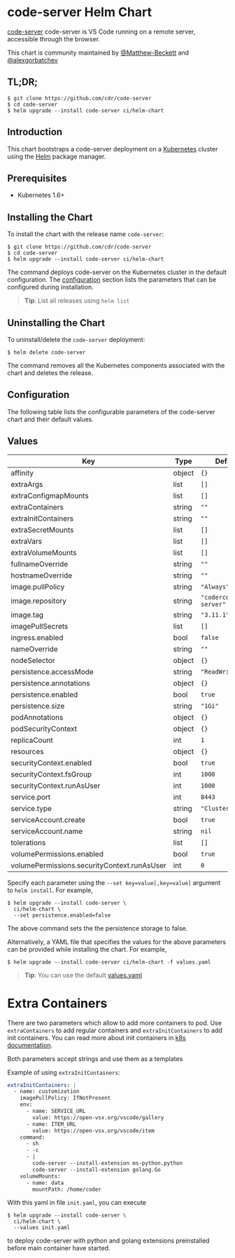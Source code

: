 # code-server Helm Chart

[code-server](https://github.com/cdr/code-server) code-server is VS Code running
on a remote server, accessible through the browser.

This chart is community maintained by [@Matthew-Beckett](https://github.com/Matthew-Beckett) and [@alexgorbatchev](https://github.com/alexgorbatchev)

## TL;DR;

```console
$ git clone https://github.com/cdr/code-server
$ cd code-server
$ helm upgrade --install code-server ci/helm-chart
```

## Introduction

This chart bootstraps a code-server deployment on a
[Kubernetes](http://kubernetes.io) cluster using the [Helm](https://helm.sh)
package manager.

## Prerequisites

- Kubernetes 1.6+

## Installing the Chart

To install the chart with the release name `code-server`:

```console
$ git clone https://github.com/cdr/code-server
$ cd code-server
$ helm upgrade --install code-server ci/helm-chart
```

The command deploys code-server on the Kubernetes cluster in the default
configuration. The [configuration](#configuration) section lists the parameters
that can be configured during installation.

> **Tip**: List all releases using `helm list`

## Uninstalling the Chart

To uninstall/delete the `code-server` deployment:

```console
$ helm delete code-server
```

The command removes all the Kubernetes components associated with the chart and
deletes the release.

## Configuration

The following table lists the configurable parameters of the code-server chart
and their default values.

## Values

| Key                                         | Type   | Default                  | Description |
| ------------------------------------------- | ------ | ------------------------ | ----------- |
| affinity                                    | object | `{}`                     |             |
| extraArgs                                   | list   | `[]`                     |             |
| extraConfigmapMounts                        | list   | `[]`                     |             |
| extraContainers                             | string | `""`                     |             |
| extraInitContainers                         | string | `""`                     |             |
| extraSecretMounts                           | list   | `[]`                     |             |
| extraVars                                   | list   | `[]`                     |             |
| extraVolumeMounts                           | list   | `[]`                     |             |
| fullnameOverride                            | string | `""`                     |             |
| hostnameOverride                            | string | `""`                     |             |
| image.pullPolicy                            | string | `"Always"`               |             |
| image.repository                            | string | `"codercom/code-server"` |             |
| image.tag                                   | string | `"3.11.1"`               |             |
| imagePullSecrets                            | list   | `[]`                     |             |
| ingress.enabled                             | bool   | `false`                  |             |
| nameOverride                                | string | `""`                     |             |
| nodeSelector                                | object | `{}`                     |             |
| persistence.accessMode                      | string | `"ReadWriteOnce"`        |             |
| persistence.annotations                     | object | `{}`                     |             |
| persistence.enabled                         | bool   | `true`                   |             |
| persistence.size                            | string | `"1Gi"`                  |             |
| podAnnotations                              | object | `{}`                     |             |
| podSecurityContext                          | object | `{}`                     |             |
| replicaCount                                | int    | `1`                      |             |
| resources                                   | object | `{}`                     |             |
| securityContext.enabled                     | bool   | `true`                   |             |
| securityContext.fsGroup                     | int    | `1000`                   |             |
| securityContext.runAsUser                   | int    | `1000`                   |             |
| service.port                                | int    | `8443`                   |             |
| service.type                                | string | `"ClusterIP"`            |             |
| serviceAccount.create                       | bool   | `true`                   |             |
| serviceAccount.name                         | string | `nil`                    |             |
| tolerations                                 | list   | `[]`                     |             |
| volumePermissions.enabled                   | bool   | `true`                   |             |
| volumePermissions.securityContext.runAsUser | int    | `0`                      |             |

Specify each parameter using the `--set key=value[,key=value]` argument to `helm install`. For example,

```console
$ helm upgrade --install code-server \
  ci/helm-chart \
  --set persistence.enabled=false
```

The above command sets the the persistence storage to false.

Alternatively, a YAML file that specifies the values for the above parameters
can be provided while installing the chart. For example,

```console
$ helm upgrade --install code-server ci/helm-chart -f values.yaml
```

> **Tip**: You can use the default [values.yaml](values.yaml)

# Extra Containers

There are two parameters which allow to add more containers to pod.
Use `extraContainers` to add regular containers
and `extraInitContainers` to add init containers. You can read more
about init containers in [k8s documentation](https://kubernetes.io/docs/concepts/workloads/pods/init-containers/).

Both parameters accept strings and use them as a templates

Example of using `extraInitContainers`:

```yaml
extraInitContainers: |
  - name: customization
    imagePullPolicy: IfNotPresent
    env:
      - name: SERVICE_URL
        value: https://open-vsx.org/vscode/gallery
      - name: ITEM_URL
        value: https://open-vsx.org/vscode/item
    command:
      - sh
      - -c
      - |
        code-server --install-extension ms-python.python
        code-server --install-extension golang.Go
    volumeMounts:
      - name: data
        mountPath: /home/coder
```

With this yaml in file `init.yaml`, you can execute

```console
$ helm upgrade --install code-server \
  ci/helm-chart \
  --values init.yaml
```

to deploy code-server with python and golang extensions preinstalled
before main container have started.
